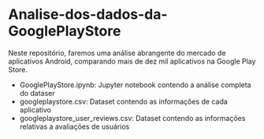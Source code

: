 # Analise-dos-dados-da-GooglePlayStore
Neste repositório, faremos uma análise abrangente do mercado de aplicativos Android, comparando mais de dez mil aplicativos na Google Play Store.

- GooglePlayStore.ipynb: Jupyter notebook contendo a análise completa do dataser
- googleplaystore.csv: Dataset contendo as informações de cada aplicativo
- googleplaystore_user_reviews.csv: Dataset contendo as informações relativas a avaliações de usuários
